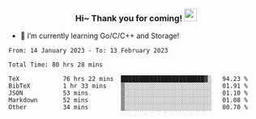 <h3 align="center">
    Hi~ Thank you for coming!
    <img src="https://media.giphy.com/media/hvRJCLFzcasrR4ia7z/giphy.gif" width="25px">
</h3>

<!--
**pineapple-man/pineapple-man** is a ✨ _special_ ✨ repository because its `README.md` (this file) appears on your GitHub profile.

Here are some ideas to get you started:
- 🔭 I’m currently working on ...
- 🤔 I’m looking for help with ...
- 💬 Ask me about ...
- 📫 How to reach me: ...
- 😄 Pronouns: ...
- ⚡ Fun fact: 
- 👯 I’m looking to collaborate on kubernetes
-->
- 🌱 I’m currently learning Go/C/C++ and Storage!

<!--START_SECTION:waka-->

```text
From: 14 January 2023 - To: 13 February 2023

Total Time: 80 hrs 28 mins

TeX            76 hrs 22 mins  ███████████████████████▓░   94.23 %
BibTeX         1 hr 33 mins    ▒░░░░░░░░░░░░░░░░░░░░░░░░   01.91 %
JSON           53 mins         ▒░░░░░░░░░░░░░░░░░░░░░░░░   01.10 %
Markdown       52 mins         ▒░░░░░░░░░░░░░░░░░░░░░░░░   01.08 %
Other          34 mins         ▒░░░░░░░░░░░░░░░░░░░░░░░░   00.70 %
```

<!--END_SECTION:waka-->
